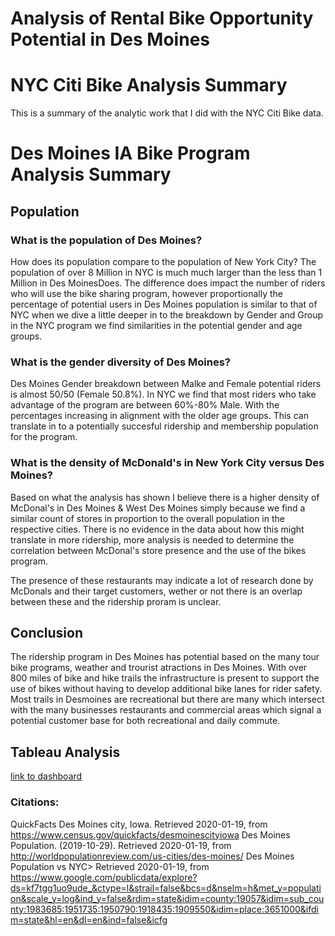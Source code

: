 # Analysis of Rental Bike Opportunity Potential in Des Moines 

# NYC Citi Bike Analysis Summary
This is a summary of the analytic work that I did with the NYC Citi Bike data.


# Des Moines IA Bike Program Analysis Summary

## Population 
### What is the population of Des Moines? 
How does its population compare to the population of New York City? 
The population of over 8 Million in NYC is much much larger than the less than 1 Million in Des MoinesDoes. The difference does impact the number of riders who will use the bike sharing program, however proportionally the percentage of potential users in Des Moines population is similar to that of NYC when we dive a little deeper in to the breakdown by Gender and Group in the NYC program we find similarities in the potential gender and age groups.

### What is the gender diversity of Des Moines? 
Des Moines Gender breakdown between Malke and Female potential riders is almost 50/50 (Female 50.8%). In NYC we find that most riders who take advantage of the program are between 60%-80% Male. With the percentages increasing in alignment with the older age groups. This can translate in to a potentially succesful ridership and membership population for the program.

### What is the density of McDonald's in New York City versus Des Moines? 
Based on what the analysis has shown I believe there is a higher density of McDonal's in Des Moines & West Des Moines simply because we find a similar count of stores in proportion to the overall population in the respective cities. There is no evidence in the data about how this might translate in more ridership, more analysis is needed to determine the correlation between McDonal's store presence and the use of the bikes program.

The presence of these restaurants may indicate a lot of research done by McDonals and their target customers, wether or not there is an overlap between these and the ridership proram is unclear.

## Conclusion
The ridership program in Des Moines has potential based on the many tour bike programs, weather and trourist atractions in Des Moines. With  over 800 miles of bike and hike trails the infrastructure is present to support the use of bikes without having to develop additional bike lanes for rider safety. Most trails in Desmoines are recreational but there are many which intersect with the many businesses restaurants and commercial areas which signal a potential customer base for both recreational and daily commute.

## Tableau Analysis
[link to dashboard](https://public.tableau.com/profile/damian3082#!/vizhome/NYCvIABikeSharingAnalysis/NYCvsIA "link to dashboard")


### Citations:
QuickFacts Des Moines city, Iowa. Retrieved 2020-01-19, from https://www.census.gov/quickfacts/desmoinescityiowa
Des Moines Population. (2019-10-29). Retrieved 2020-01-19, from http://worldpopulationreview.com/us-cities/des-moines/
Des Moines Population vs NYC> Retrieved 2020-01-19, from https://www.google.com/publicdata/explore?ds=kf7tgg1uo9ude_&ctype=l&strail=false&bcs=d&nselm=h&met_y=population&scale_y=log&ind_y=false&rdim=state&idim=county:19057&idim=sub_county:1983685:1951735:1950790:1918435:1909550&idim=place:3651000&ifdim=state&hl=en&dl=en&ind=false&icfg